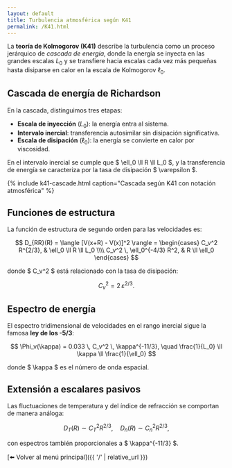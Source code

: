 ```yaml
---
layout: default
title: Turbulencia atmosférica según K41
permalink: /K41.html
---
```


La **teoría de Kolmogorov (K41)** describe la turbulencia como un proceso
jerárquico de *cascada de energía*, donde la energía se inyecta en las grandes escalas
$L_0$ y se transfiere hacia escalas cada vez más pequeñas hasta disiparse en calor
en la escala de Kolmogorov $\ell_0$.

## Cascada de energía de Richardson

En la cascada, distinguimos tres etapas:

- **Escala de inyección** ($L_0$): la energía entra al sistema.
- **Intervalo inercial**: transferencia autosimilar sin disipación significativa.
- **Escala de disipación** ($\ell_0$): la energía se convierte en calor por viscosidad.

En el intervalo inercial se cumple que $ \ell_0 \ll R \ll L_0 $, y la transferencia de energía se
caracteriza por la tasa de disipación $ \varepsilon $.

{% include k41-cascade.html caption="Cascada según K41 con notación atmosférica" %}

## Funciones de estructura

La función de estructura de segundo orden para las velocidades es:

$$
D_{RR}(R) = \langle [V(x+R) - V(x)]^2 \rangle =
\begin{cases}
  C_v^2 R^{2/3}, & \ell_0 \ll R \ll L_0 \\\\
  C_v^2 \, \ell_0^{-4/3} R^2, & R \ll \ell_0
\end{cases}
$$

donde $ C_v^2 $ está relacionado con la tasa de disipación:

$$
C_v^2 = 2 \, \varepsilon^{2/3}.
$$

## Espectro de energía

El espectro tridimensional de velocidades en el rango inercial sigue la famosa
**ley de los -5/3**:

$$
\Phi_v(\kappa) = 0.033 \, C_v^2 \, \kappa^{-11/3}, \quad
\frac{1}{L_0} \ll \kappa \ll \frac{1}{\ell_0}
$$

donde $ \kappa $ es el número de onda espacial.

## Extensión a escalares pasivos

Las fluctuaciones de temperatura y del índice de refracción se comportan de manera análoga:

$$
D_T(R) \sim C_T^2 R^{2/3}, \quad
D_n(R) \sim C_n^2 R^{2/3},
$$

con espectros también proporcionales a $ \kappa^{-11/3} $.

[⬅️ Volver al menú principal]({{ '/' | relative_url }})

